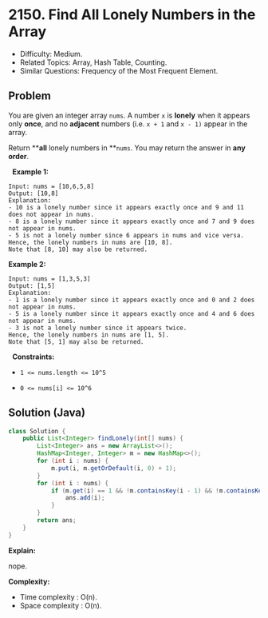 # 2150. Find All Lonely Numbers in the Array

- Difficulty: Medium.
- Related Topics: Array, Hash Table, Counting.
- Similar Questions: Frequency of the Most Frequent Element.

## Problem

You are given an integer array ```nums```. A number ```x``` is **lonely** when it appears only **once**, and no **adjacent** numbers (i.e. ```x + 1``` and ```x - 1)``` appear in the array.

Return ****all** lonely numbers in **```nums```. You may return the answer in **any order**.

 
**Example 1:**

```
Input: nums = [10,6,5,8]
Output: [10,8]
Explanation: 
- 10 is a lonely number since it appears exactly once and 9 and 11 does not appear in nums.
- 8 is a lonely number since it appears exactly once and 7 and 9 does not appear in nums.
- 5 is not a lonely number since 6 appears in nums and vice versa.
Hence, the lonely numbers in nums are [10, 8].
Note that [8, 10] may also be returned.
```

**Example 2:**

```
Input: nums = [1,3,5,3]
Output: [1,5]
Explanation: 
- 1 is a lonely number since it appears exactly once and 0 and 2 does not appear in nums.
- 5 is a lonely number since it appears exactly once and 4 and 6 does not appear in nums.
- 3 is not a lonely number since it appears twice.
Hence, the lonely numbers in nums are [1, 5].
Note that [5, 1] may also be returned.
```

 
**Constraints:**


	
- ```1 <= nums.length <= 10^5```
	
- ```0 <= nums[i] <= 10^6```



## Solution (Java)

```java
class Solution {
    public List<Integer> findLonely(int[] nums) {
        List<Integer> ans = new ArrayList<>();
        HashMap<Integer, Integer> m = new HashMap<>();
        for (int i : nums) {
            m.put(i, m.getOrDefault(i, 0) + 1);
        }
        for (int i : nums) {
            if (m.get(i) == 1 && !m.containsKey(i - 1) && !m.containsKey(i + 1)) {
                ans.add(i);
            }
        }
        return ans;
    }
}
```

**Explain:**

nope.

**Complexity:**

* Time complexity : O(n).
* Space complexity : O(n).
